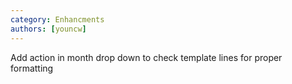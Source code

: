 ```yaml
---
category: Enhancments
authors: [youncw]
---
```


Add action in month drop down to check template lines for proper formatting
